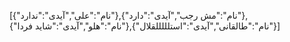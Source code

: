 [{"نام":"علی","آیدی":"ندارد"},{"نام":"مش رجب","آیدی":"دارد"},{"نام":"هلو","آیدی":"شاید فردا"},{"نام":"طالقانی","آیدی":"استلللللقلال"}]
